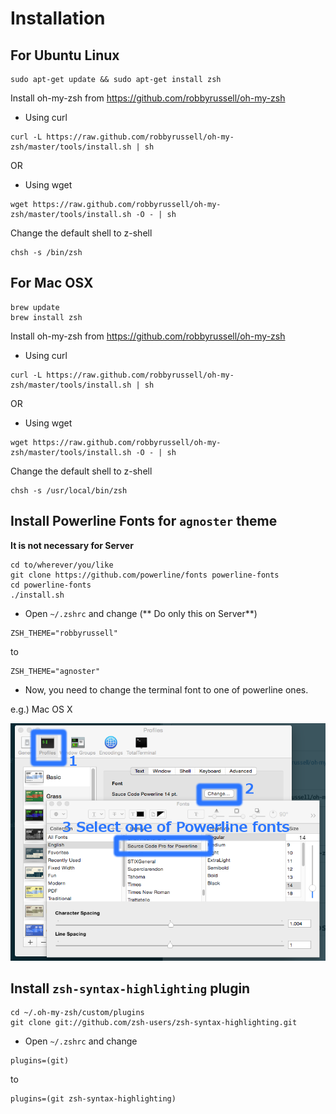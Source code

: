 # Installation

## For Ubuntu Linux
```shell
sudo apt-get update && sudo apt-get install zsh 
```

Install oh-my-zsh from https://github.com/robbyrussell/oh-my-zsh 

* Using curl

```shell
curl -L https://raw.github.com/robbyrussell/oh-my-zsh/master/tools/install.sh | sh
```
OR

* Using wget

```shell
wget https://raw.github.com/robbyrussell/oh-my-zsh/master/tools/install.sh -O - | sh
```

Change the default shell to z-shell

```shell
chsh -s /bin/zsh 
```

## For Mac OSX

```shell
brew update 
brew install zsh
```

Install oh-my-zsh from https://github.com/robbyrussell/oh-my-zsh 

* Using curl

```shell
curl -L https://raw.github.com/robbyrussell/oh-my-zsh/master/tools/install.sh | sh
```
OR

* Using wget

```shell
wget https://raw.github.com/robbyrussell/oh-my-zsh/master/tools/install.sh -O - | sh
```

Change the default shell to z-shell

```shell
chsh -s /usr/local/bin/zsh 
```


## Install Powerline Fonts for `agnoster` theme
**It is not necessary for Server**

```shell
cd to/wherever/you/like 
git clone https://github.com/powerline/fonts powerline-fonts 
cd powerline-fonts 
./install.sh 
```

* Open `~/.zshrc` and change (** Do only this on Server**)

```shell
ZSH_THEME="robbyrussell"
```
to

```shell
ZSH_THEME="agnoster"
```
* Now, you need to change the terminal font to one of powerline ones.

e.g.) Mac OS X

![Mac OS X Terminal: Use Powerline Font](osx-terminal-change-font-to-powerline.png)


## Install `zsh-syntax-highlighting` plugin

```shell
cd ~/.oh-my-zsh/custom/plugins 
git clone git://github.com/zsh-users/zsh-syntax-highlighting.git 
```

* Open `~/.zshrc` and change

```shell
plugins=(git)
```
to

```shell
plugins=(git zsh-syntax-highlighting)
```

